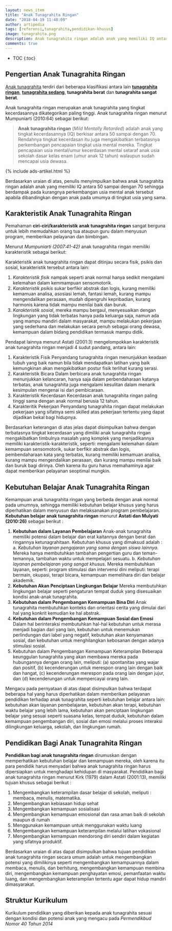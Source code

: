 ```yaml
---
layout: news_item
title: "Anak Tunagrahita Ringan"
date: "2018-04-19 11:48:09"
author: artipedia
tags: [referensi,tunagrahita,pendidikan-khusus]
image: tunagrahita.png
description: Anak tunagrahita ringan adalah anak yang memiliki IQ antara 50 sampai dengan 70 yang mengakibatkan terbatasnya perkembangan pencapaian tingkat usia mental mereka.
comments: true
---
```


* TOC
{:toc}

## Pengertian Anak Tunagrahita Ringan
[Anak tunagrahita](/teori/tunagrahita "Anak Tunagrahita") terdiri dari beberapa klasifikasi antara lain **[tunagrahita ringan](/teori/anak-tunagrahita-ringan "Anak Tunagrahita Ringan")**, **[tunagrahita sedang](/teori/pengertian-tunagrahita-sedang 'Definisi Tunagrahita Sedang')**, **tunagrahita berat** dan **tunagrahita sangat berat**. 

Anak tunagrahita ringan merupakan anak tunagrahita yang tingkat kecerdasannya dikategorikan paling tinggi. Anak tunagrahita ringan menurut Mumpuniarti (2010:64) sebagai berikut:

> **Anak tunagrahita ringan** (*Mild Mentally Retarded*) adalah anak yang tingkat kecerdasannya (IQ) berkisar antara 50 sampai dengan 70. Rendahnya tingkat kecerdasan itu juga mengakibatkan terbatasnya perkembangan pencapaian tingkat usia mental mereka. Tingkat pencapaian usia mental/umur kecerdasan mental setaraf anak usia sekolah dasar kelas enam (umur anak 12 tahun) walaupun sudah mencapai usia dewasa.

{% include ads-artikel.html %}

Berdasarkan uraian di atas, penulis menyimpulkan bahwa anak tunagrahita ringan adalah anak yang memiliki IQ antara 50 sampai dengan 70 sehingga berdampak pada kurangnya perkembangan usia mental anak tersebut apabila dibandingkan dengan anak pada umumya di tingkat usia yang sama.
## Karakteristik Anak Tunagrahita Ringan
Pemahaman **ciri-ciri/karakteristik anak tunagrahita ringan** sangat berguna untuk lebih memudahkan orang tua ataupun guru dalam menyusun program, memberikan pelayanan dan bimbingan.

Menurut *Mumpuniarti (2007:41-42)* anak tunagrahita ringan memiliki karakteristik sebagai berikut:

Karakteristik anak tunagrahita ringan dapat ditinjau secara fisik, psikis dan sosial, karakteristik tersebut antara lain:
1. *Karakteristik fisik* nampak seperti anak normal hanya sedikit mengalami kelemahan dalam kemmampuan sensomotorik.
2. *Karakteristik psikis* sukar berfikir abstrak dan logis, kurang memiliki kemamuan analisa, asosiasi lemah, fantasi lemah, kurang mampu mengendalikan perasaan, mudah dipengruhi kepribadian, kurang harmonis karena tidak mampu menilai baik dan buruk. 
3. *Karakteristik sosial*, mereka mampu bergaul, menyesuaikan dengan lingkungan yang tidak terbatas hanya pada keluarga saja, namun ada yang mampu mandiri dalam masyarakat, mampu melakukan pekerjaan yang sederhana dan melakukan secara penuh sebagai orang dewasa, kemampuan dalam bidang pendidikan termasuk  mampu didik.

Pendapat lainnya menurut Astati (2001:3) mengelompokkan karakteristik anak tunagrahita ringan menjadi 4 sudut pandang, antara lain:
1) Karakteristik Fisik
Penyandang tunagrahita ringan menunjukkan keadaan tubuh yang baik namun bila tidak mendapatkan latihan yang baik kemungkinan akan mengakibatkan postur fisik terlihat kurang serasi.
2) Karakteristik Bicara
Dalam berbicara anak tunagrahita ringan menunjukkan kelancaran, hanya saja dalam perbendaharaan katanya terbatas, anak tunagrahita juga mengalami kesulitan dalam menarik kesimpulan mengenai isi dari pembicaraan.
3) Karakteristik Kecerdasan
Kecerdasan anak tunagrahita ringan paling tinggi sama dengan anak 
normal berusia 12 tahun. 
4) Karakteritik Pekerjaan
Penyandang tunagrahita ringan dapat melakukan pekerjaan yang sifatnya semi skilled atas pekerjaan tertentu yang dapat dijadikan  bekal bagi hidupnya.

Berdasarkan keterangan di atas jelas dapat disimpulkan bahwa dengan terbatasnya tingkat kecerdasan yang dimiliki anak tunagrahita ringan mengakibatkan timbulnya masalah yang komplek yang menjadikannya memiliki karakteristik-karakteristik, seperti: mengalami kelemahan dalam kemampuan sensomotorik, sukar berfikir abstrak dan logis, pembendaharaan kata yang terbatas, kurang memiliki kemamuan analisa, kurang mampu mengendalikan perasaan, dan kurang mampu menilai baik dan buruk bagi dirinya. Oleh karena itu guru harus memahaminya agar dapat memberikan pelayanan seoptimal mungkin. 

## Kebutuhan Belajar Anak Tunagrahita Ringan
Kemampuan anak tunagrahita ringan yang berbeda dengan anak normal pada umumnya, sehingga memiliki kebutuhan belajar khusus yang harus diperhatikan dalam menyusun dan melaksanakan program pembelajaran. 
**Kebutuhan belajar anak tunagrahita ringan** menurut **Astati dan Mulyati (2010:26)** sebagai berikut :
1.	**Kebutuhan dalam Layanan Pembelajaran**
Anak-anak tunagrahita memiliki potensi dalam belajar dan erat kaitannya dengan berat dan ringannya ketunagrahitaan. Kebutuhan khusus yang dimaksud adalah :
a.	*Kebutuhan layanan pengajaran yang sama dengan siswa lainnya*. Mereka hanya membutuhkan tambahan pengertian guru dan teman-temannya, tambahan waktu untuk mempelajari sesuatu.
b.	*Kebutuhan layanan pembelajaran yang sangat khusus*. Mereka membutuhkan layanan, seperti: program stimulasi dan intervensi dini meliputi: terapi bermain, okupasi, terapi bicara, kemampuan memelihara diri dan belajar akademik.
2. **Kebutuhan Akan Penciptaan Lingkungan Belajar**
Mereka membutuhkan lingkungan belajar seperti pengaturan tempat duduk yang disesuaikan kondisi anak-anak tunagrahita.
3. **Kebutuhan dalam Pengembangan Kemampuan Bina Diri**
Anak tunagrahita membutuhkan konteks dan orientasi cerita yang dimulai dari hal yang konkrit kemudian ke hal abstrak.
4. **Kebutuhan dalam Pengembangan Kemampuan Sosial dan Emosi**
Dalam hal berinteraksi membutuhkan hal-hal kebutuhan untuk merasa menjadi bagian dari yang lain, kebutuhan untuk menemukan perlindungan dari label yang negatif, kebutuhan akan kenyamanan sosial, dan kebutuhan untuk menghilangkan kebosanan dengan adanya stimulasi sosial.
5. Kebutuhan dalam Pengembangan Kemampuan Keterampilan
Beberapa keunggulan tunagrahita yang akan membawa mereka pada hubungannya dengan orang lain, meliputi: (a) spontanitas yang wajar dan positif, (b) kecenderungan untuk merespon orang lain dengan baik dan hangat, (c) kecenderungan merespon pada orang lain dengan jujur, dan (d) kecenderungan untuk mempercayai orang lain.

Mengacu pada pernyataan di atas dapat disimpulkan bahwa terdapat beberapa hal yang harus diperhatikan dalam memberikan pelayanan pendidikan terhadap anak tunagrahita seperti kebutuhan belajar antara lain: kebutuhan akan layanan pembelajaran, kebutuhan akan terapi, kebutuhan waktu belajar yang lebih lama, kebutuhan akan penciptaan lingkungan belajar yang sesuai seperti suasana kelas, tempat duduk, kebutuhan dalam kemampuan pengembangan diri, sosial dan emosi melalui proses interaksi dilingkungan keluarga, sekolah, dan lingkungan rumah.

## Pendidikan Bagi Anak Tunagrahita Ringan
**Pendidikan bagi anak tunagrahita ringan** dirumuskan dengan memperhatikan kebutuhan belajar dan kemampuan mereka, oleh karena itu  para pendidik harus menyadari bahwa anak tunagrahita ringan harus dipersiapkan untuk menghadapi kehidupan di masyarakat. Pendidikan bagi anak tunagrahita ringan menurut Kirk (1979) dalam Astati (2001:13), memiliki tujuan khusus sebagai berikut :
1. Mengembangkan keterampilan dasar belajar di sekolah, meliputi : membaca, menulis, matematika.
2. Mengembangkan kebiasaan hidup sehat
3. Mengembangkan kemampuan sosialisasi
4. Mengembangkan kemampuan emosional dan rasa aman baik di sekolah maupun di rumah
5. Menggunakan kemampuan untuk menggunakan waktu luang
6. Mengembangkan kemampuan keterampilan melalui latihan vokasional
7. Mengembangkan kemampuan mendorong diri sendiri dalam kegiatan yang sifatnya produktif.

Berdasarkan uraian di atas dapat disimpulkan bahwa tujuan pendidikan anak tunagrahita ringan secara umum adalah untuk mengembangkan potensi yang dimilikinya seperti mengembangkan kemampuannya dalam membaca, menulis, dan berhitung, mengembangkan kemampuan membina diri, mengembangkan kemampuan penghayatan emosi, pemanfaatan waktu luang, dan mengembangkan keterampilan tertentu agar dapat hidup mandiri dimasyarakat. 

## Struktur Kurikulum
Kurikulum pendidikan yang diberikan kepada anak tunagrahita sesuai dengan kondisi dan potensi anak yang mengacu pada *Permendikbud Nomor 40 Tahun 2014*
